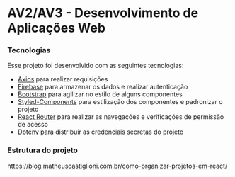 # AV2/AV3 - Desenvolvimento de Aplicações Web

### Tecnologias

Esse projeto foi desenvolvido com as seguintes tecnologias:

- [Axios](https://axios-http.com/) para realizar requisições
- [Firebase](https://firebase.google.com/) para armazenar os dados e realizar autenticação
- [Bootstrap](https://getbootstrap.com/) para agilizar no estilo de alguns componentes
- [Styled-Components](https://styled-components.com/) para estilização dos componentes e padronizar o projeto
- [React Router](https://reactrouter.com/) para realizar as navegações e verificações de permissão de acesso
- [Dotenv](https://create-react-app.dev/docs/adding-custom-environment-variables) para distribuir as credenciais secretas do projeto

### Estrutura do projeto

https://blog.matheuscastiglioni.com.br/como-organizar-projetos-em-react/

